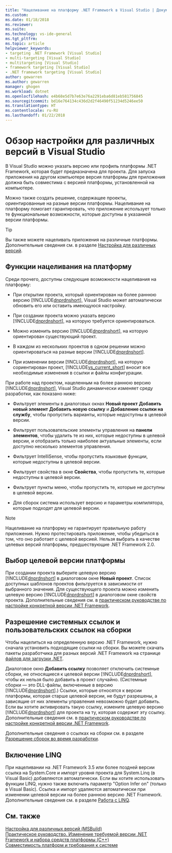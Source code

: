 ```yaml
---
title: "Нацеливание на платформу .NET Framework в Visual Studio | Документы Майкрософт"
ms.custom: 
ms.date: 01/18/2018
ms.reviewer: 
ms.suite: 
ms.technology: vs-ide-general
ms.tgt_pltfrm: 
ms.topic: article
helpviewer_keywords:
- targeting .NET Framework [Visual Studio]
- multi-targeting [Visual Studio]
- multitargeting [Visual Studio]
- framework targeting [Visual Studio]
- .NET framework targeting [Visual Studio]
author: gewarren
ms.author: gewarren
manager: ghogen
ms.workload: dotnet
ms.openlocfilehash: e4b68e5d7b7e63e76a2291eba6d81eb581756845
ms.sourcegitcommit: bd16e764134c436d2d2f46490f51234d5246ee50
ms.translationtype: HT
ms.contentlocale: ru-RU
ms.lasthandoff: 01/22/2018
---
```

# <a name="visual-studio-multi-targeting-overview"></a>Обзор настройки для различных версий в Visual Studio

В Visual Studio можно указать версию или профиль платформы .NET Framework, которая будет предназначена для проекта. Для запуска приложения на другом компьютере версия платформы для приложения должна быть совместима с версией платформы, установленной на компьютере.

Можно также создать решение, содержащее проекты, ориентированные на разные версии платформы. Нацеливание на платформу помогает гарантировать, что приложение использует только те функциональные возможности, которые доступны в указанной версии платформы.

> [!TIP]
> Вы также можете нацеливать приложения на различные платформы. Дополнительные сведения см. в разделе [Настройка для различных версий](../msbuild/msbuild-multitargeting-overview.md).

## <a name="framework-targeting-features"></a>Функции нацеливания на платформу

Среди прочего, доступны следующие возможности нацеливания на платформу:

- При открытии проекта, который ориентирован на более раннюю версию [!INCLUDE[dnprdnshort](../code-quality/includes/dnprdnshort_md.md)], Visual Studio может автоматически обновить его или оставить имеющуюся настройку.

- При создании проекта можно указать версию [!INCLUDE[dnprdnshort](../code-quality/includes/dnprdnshort_md.md)], на которую требуется ориентироваться.

- Можно изменить версию [!INCLUDE[dnprdnshort](../code-quality/includes/dnprdnshort_md.md)], на которую ориентирован существующий проект.

- В каждом из нескольких проектов в одном решении можно ориентироваться на разные версии [!INCLUDE[dnprdnshort](../code-quality/includes/dnprdnshort_md.md)].

- При изменении версии [!INCLUDE[dnprdnshort](../code-quality/includes/dnprdnshort_md.md)], на которую сориентирован проект, [!INCLUDE[vs_current_short](../code-quality/includes/vs_current_short_md.md)] вносит все необходимые изменения в ссылки и файлы конфигурации.

При работе над проектом, нацеленным на более раннюю версию [!INCLUDE[dnprdnshort](../code-quality/includes/dnprdnshort_md.md)], Visual Studio динамически изменяет среду разработки, как показано ниже:

- Фильтрует элементы в диалоговых окнах **Новый проект** **Добавить новый элемент** **Добавить новую ссылку** и **Добавление ссылки на службу**, чтобы пропустить варианты, которые недоступны в целевой версии.

- Фильтрует пользовательские элементы управления на **панели элементов**, чтобы удалить те из них, которые недоступны в целевой версии, и отобразить только наиболее актуальные элементы, если доступно несколько элементов управления.

- Фильтрует IntelliSense, чтобы пропустить языковые функции, которые недоступны в целевой версии.

- Фильтрует свойства в окне **Свойства**, чтобы пропустить те, которые недоступны в целевой версии.

- Фильтрует пункты меню, чтобы пропустить те, которые не доступны в целевой версии.

- Для сборок система использует версию и параметры компилятора, которые подходят для целевой версии.

> [!NOTE]
> Нацеливание на платформу не гарантирует правильную работу приложения. Нужно протестировать приложение, чтобы убедиться в том, что оно работает с целевой версией. Нельзя выбрать в качестве целевых версий платформы, предшествующие .NET Framework 2.0.

## <a name="selecting-a-target-framework-version"></a>Выбор целевой версии платформы

При создании проекта выберите целевую версию [!INCLUDE[dnprdnshort](../code-quality/includes/dnprdnshort_md.md)] в диалоговом окне **Новый проект**. Список доступных шаблонов проектов фильтруется в зависимости от выбранного значения. Для существующего проекта можно изменить целевую версию [!INCLUDE[dnprdnshort](../code-quality/includes/dnprdnshort_md.md)] в диалоговом окне свойств проекта. Дополнительные сведения см. в [практическом руководстве по настройке конкретной версии .NET Framework](../ide/how-to-target-a-version-of-the-dotnet-framework.md).

## <a name="resolving-system-and-user-assembly-references"></a>Разрешение системных ссылок и пользовательских ссылок на сборки

Чтобы нацелиться на определенную версию .NET Framework, нужно сначала установить подходящие ссылки на сборки. Вы можете скачать пакеты разработчика для разных версий .NET Framework на странице [файлов для загрузки .NET](https://www.microsoft.com/net/download/windows).

Диалоговое окно **Добавить ссылку** позволяет отключить системные сборки, не относящиеся к целевой версии [!INCLUDE[dnprdnshort](../code-quality/includes/dnprdnshort_md.md)], чтобы их нельзя было добавить в проект случайно. (Системные сборки — это DLL-файлы, включенные в версию [!INCLUDE[dnprdnshort](../code-quality/includes/dnprdnshort_md.md)].) Ссылки, которые относятся к версии платформы, которая старше целевой версии, не будут разрешены, а зависящие от них элементы управления невозможно будет добавить. Если вы хотите активировать такую ссылку, измените целевую версию [!INCLUDE[dnprdnshort](../code-quality/includes/dnprdnshort_md.md)] для проекта на ту, которая содержит эту ссылку.  Дополнительные сведения см. в [практическом руководстве по настройке конкретной версии .NET Framework](../ide/how-to-target-a-version-of-the-dotnet-framework.md).

Дополнительные сведения о ссылках на сборки см. в разделе [Разрешение сборок во время разработки](../msbuild/resolving-assemblies-at-design-time.md).

## <a name="enabling-linq"></a>Включение LINQ

При нацеливании на .NET Framework 3.5 или более поздней версии ссылка на System.Core и импорт уровня проекта для System.Linq (в Visual Basic) добавляются автоматически. Если вы хотите использовать функции LINQ, нужно также включить параметр "Option Infer on" (только в Visual Basic). Ссылка и импорт удаляются автоматически при изменении целевой версии на более раннюю версию .NET Framework. Дополнительные сведения см. в разделе [Работа с LINQ](/dotnet/csharp/tutorials/working-with-linq).

## <a name="see-also"></a>См. также

[Настройка для различных версий (MSBuild)](../msbuild/msbuild-multitargeting-overview.md)  
[Практическое руководство. Изменение требуемой версии .NET Framework и набора средств платформы (C++)](/cpp/build/how-to-modify-the-target-framework-and-platform-toolset)  
[Совместимость платформ и требования к системе](http://www.microsoft.com/visualstudio/eng/products/compatibility)

